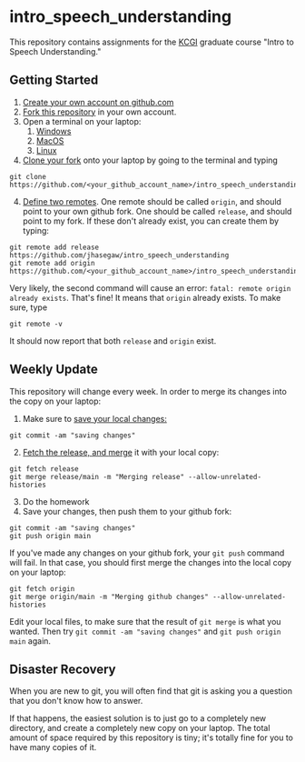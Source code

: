 # intro_speech_understanding

This repository contains assignments for the <a
href="https://www.kcg.edu/">KCGI</a> graduate course "Intro to Speech
Understanding."

## Getting Started

1. <a href="https://docs.github.com/en/get-started/start-your-journey/creating-an-account-on-github">Create your own account on github.com</a>
1. <a href="https://docs.github.com/en/pull-requests/collaborating-with-pull-requests/working-with-forks/fork-a-repo">Fork this repository</a> in your own account.
2. Open a terminal on your laptop:
    1. <a href="https://learn.microsoft.com/en-us/windows/terminal/install">Windows</a>
    1. <a href="https://support.apple.com/guide/terminal/open-or-quit-terminal-apd5265185d-f365-44cb-8b09-71a064a42125/mac">MacOS</a>
    1. <a href="https://ubuntu.com/tutorials/command-line-for-beginners#3-opening-a-terminal">Linux</a>
3. <a href="https://docs.github.com/en/repositories/creating-and-managing-repositories/cloning-a-repository">Clone your fork</a> onto your laptop by going to the terminal and typing
```
git clone https://github.com/<your_github_account_name>/intro_speech_understanding
```
4. <a href="https://docs.github.com/en/get-started/git-basics/managing-remote-repositories">Define two remotes</a>.  One remote should be called `origin`, and should point to your own github fork. One should be called `release`, and should point to my fork.  If these don't already exist, you can create them by typing:
```
git remote add release https://github.com/jhasegaw/intro_speech_understanding
git remote add origin https://github.com/<your_github_account_name>/intro_speech_understanding
```
Very likely, the second command will cause an error: `fatal: remote origin already exists`.  That's fine!  It means that `origin` already exists.  To make sure, type
```
git remote -v
```
It should now report that both `release` and `origin` exist.


## Weekly Update

This repository will change every week.  In order to merge its changes
into the copy on your laptop:

1. Make sure to <a href="https://git-scm.com/docs/git-commit">save your local changes:</a>
```
git commit -am "saving changes"
```
2. <a href="https://git-scm.com/docs/git-fetch">Fetch the release, and <a href="https://git-scm.com/docs/git-merge">merge</a> it with your local copy:
```
git fetch release
git merge release/main -m "Merging release" --allow-unrelated-histories
```
3. Do the homework
4. Save your changes, then push them to your github fork:
```
git commit -am "saving changes"
git push origin main
```

If you've made any changes on your github fork, your `git push` command will fail.  In that case, you should first merge the changes into the local copy on your laptop:
```
git fetch origin
git merge origin/main -m "Merging github changes" --allow-unrelated-histories
```
Edit your local files, to make sure that the result of `git merge` is what you wanted.  Then try `git commit -am "saving changes"` and `git push origin main` again.


## Disaster Recovery

When you are new to git, you will often find that git is asking you a
question that you don't know how to answer.

If that happens, the easiest solution is to just go to a completely
new directory, and create a completely new copy on your laptop.  The
total amount of space required by this repository is tiny; it's
totally fine for you to have many copies of it.

